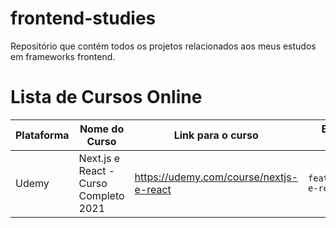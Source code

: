 # frontend-studies
Repositório que contém todos os projetos relacionados aos meus estudos em frameworks frontend.

# Lista de Cursos Online

| Plataforma | Nome do Curso | Link para o curso | Branch Atual | Status |
| ---------- | ------------- | ----------------- | ------------ | ------ |
| Udemy | Next.js e React - Curso Completo 2021| https://udemy.com/course/nextjs-e-react | `feat/nextjs-e-react` | Em andamento |

